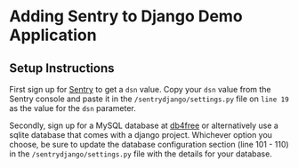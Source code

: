 # Adding Sentry to Django Demo Application

## Setup Instructions

First sign up for [Sentry](https://sentry.io/welcome/) to get a `dsn` value. Copy your `dsn` value from the Sentry console and paste it in the `/sentrydjango/settings.py` file on `line 19` as the value for the `dsn` parameter.

Secondly, sign up for a MySQL database at [db4free](https://www.db4free.net/) or alternatively use a sqlite database that comes with a django project. Whichever option you choose, be sure to update the database configuration section (line 101 - 110) in the `/sentrydjango/settings.py` file with the details for your database.
